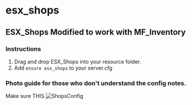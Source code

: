 # esx_shops
## ESX_Shops Modified to work with MF_Inventory

### Instructions
1) Drag and drop ESX_Shops into your resource folder.
2) Add `ensure esx_shops` to your server.cfg


### Photo guide for those who don't understand the config notes.
Make sure THIS
![ShopsConfig](https://i.imgur.com/sXwQJYW.png)
